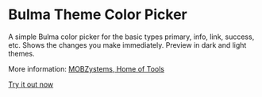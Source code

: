 # Bulma Theme Color Picker

A simple Bulma color picker for the basic types primary, info, link, success, etc. Shows the changes you make immediately. Preview in dark and light themes.

More information: [MOBZystems, Home of Tools](https://www.mobzystems.com/online/a-simple-bulma-theme-color-picker/)

[Try it out now](https://www.mobzystems.com/online/bulma-theme-color-picker/)